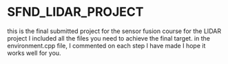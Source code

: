 # SFND_LIDAR_PROJECT
 this is the final submitted project for the sensor fusion course for the LIDAR project 
 I included all the files you need to achieve the final target.
 in the environment.cpp file, I commented on each step I have made 
 I hope it works well for you.
 
